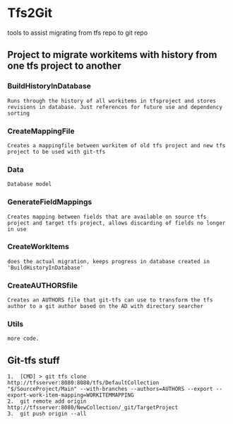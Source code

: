 # Tfs2Git
tools to assist migrating from tfs repo to git repo

## Project to migrate workitems with history from one tfs project to another

### BuildHistoryInDatabase
	Runs through the history of all workitems in tfsproject and stores revisions in database. Just references for future use and dependency sorting
	
### CreateMappingFile
	Creates a mappingfile between workitem of old tfs project and new tfs project to be used with git-tfs
	
### Data
	Database model
	
### GenerateFieldMappings
	Creates mapping between fields that are available on source tfs project and target tfs project, allows discarding of fields no longer in use
	
### CreateWorkItems
	does the actual migration, keeps progress in database created in 'BuildHistoryInDatabase'
	
### CreateAUTHORSfile
	Creates an AUTHORS file that git-tfs can use to transform the tfs author to a git author based on the AD with directory searcher
	
### Utils
	more code.	


## Git-tfs stuff
	1.	[CMD] > git tfs clone http://tfsserver:8080:8080/tfs/DefaultCollection "$/SourceProject/Main" --with-branches --authors=AUTHORS --export --export-work-item-mapping=WORKITEMMAPPING
	2.	git remote add origin http://tfsserver:8080/NewCollection/_git/TargetProject
	3.	git push origin --all
